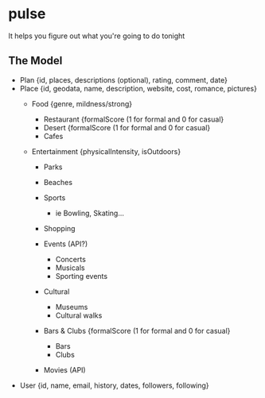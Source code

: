 pulse
=====

It helps you figure out what you&#39;re going to do tonight

The Model
---------

* Plan {id, places, descriptions (optional), rating, comment, date}
* Place {id, geodata, name, description, website, cost, romance, pictures}
	* Food {genre, mildness/strong}
		* Restaurant {formalScore (1 for formal and 0 for casual}
		* Desert {formalScore (1 for formal and 0 for casual}
		* Cafes
			
  	* Entertainment {physicalIntensity, isOutdoors}
		* Parks
		* Beaches
		
		* Sports
			* ie Bowling, Skating...
		* Shopping
		* Events (API?)
			* Concerts
			* Musicals
			* Sporting events
		* Cultural
			* Museums
			* Cultural walks		
		* Bars & Clubs {formalScore (1 for formal and 0 for casual}
			* Bars
			* Clubs
		* Movies (API)			
* User {id, name, email, history, dates, followers, following}

